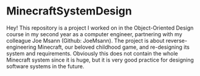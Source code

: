 # MinecraftSystemDesign
Hey! This repository is a project I worked on in the Object-Oriented Design course in my second year as a computer engineer, partnering with my colleague Joe Msann (Github: JoeMsann).
The project is about reverse-engineering Minecraft, our beloved childhood game, and re-designing its system and requirements. 
Obviously this does not contain the whole Minecraft system since it is huge, but it is very good practice for designing software systems in the future.
